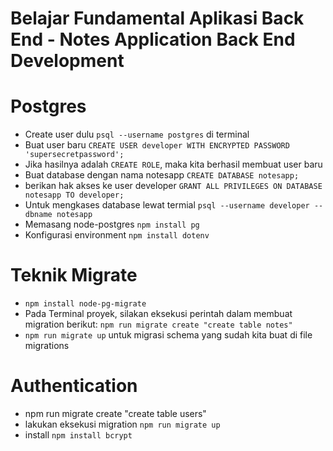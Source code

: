 # Belajar Fundamental Aplikasi Back End - Notes Application Back End Development

# Postgres
- Create user dulu `psql --username postgres` di terminal
- Buat user baru `CREATE USER developer WITH ENCRYPTED PASSWORD 'supersecretpassword';`
- Jika hasilnya adalah `CREATE ROLE`, maka kita berhasil membuat user baru
- Buat database dengan nama notesapp `CREATE DATABASE notesapp;`
- berikan hak akses ke user developer `GRANT ALL PRIVILEGES ON DATABASE notesapp TO developer;`
- Untuk mengkases database lewat termial `psql --username developer --dbname notesapp`
- Memasang node-postgres `npm install pg`
- Konfigurasi environment `npm install dotenv`

# Teknik Migrate
- `npm install node-pg-migrate`
-  Pada Terminal proyek, silakan eksekusi perintah dalam membuat migration berikut: `npm run migrate create "create table notes"`
- `npm run migrate up` untuk migrasi schema yang sudah kita buat di file migrations

# Authentication
- npm run migrate create "create table users"
- lakukan eksekusi migration `npm run migrate up`
- install `npm install bcrypt`